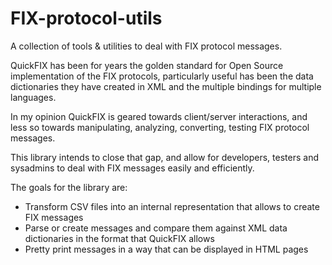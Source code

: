 # FIX-protocol-utils
A collection of tools &amp; utilities to deal with FIX protocol messages.

QuickFIX has been for years the golden standard for Open Source implementation of the FIX protocols, particularly useful has been the data dictionaries they have created in XML and the multiple bindings for multiple languages.

In my opinion QuickFIX is geared towards client/server interactions, and less so towards manipulating, analyzing, converting, testing FIX protocol messages.

This library intends to close that gap, and allow for developers, testers and sysadmins to deal with FIX messages easily and efficiently. 

The goals for the library are:
* Transform CSV files into an internal representation that allows to create FIX messages
* Parse or create messages and compare them against XML data dictionaries in the format that QuickFIX allows
* Pretty print messages in a way that can be displayed in HTML pages
